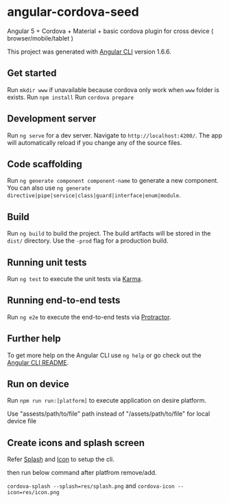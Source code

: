 # angular-cordova-seed
Angular 5 + Cordova + Material + basic cordova plugin for cross device ( browser/mobile/tablet )

This project was generated with [Angular CLI](https://github.com/angular/angular-cli) version 1.6.6.

## Get started

Run `mkdir www` if unavailable because cordova only work when `www` folder is exists.
Run `npm install`
Run `cordova prepare`

## Development server

Run `ng serve` for a dev server. Navigate to `http://localhost:4200/`. The app will automatically reload if you change any of the source files.

## Code scaffolding

Run `ng generate component component-name` to generate a new component. You can also use `ng generate directive|pipe|service|class|guard|interface|enum|module`.

## Build

Run `ng build` to build the project. The build artifacts will be stored in the `dist/` directory. Use the `-prod` flag for a production build.

## Running unit tests

Run `ng test` to execute the unit tests via [Karma](https://karma-runner.github.io).

## Running end-to-end tests

Run `ng e2e` to execute the end-to-end tests via [Protractor](http://www.protractortest.org/).

## Further help

To get more help on the Angular CLI use `ng help` or go check out the [Angular CLI README](https://github.com/angular/angular-cli/blob/master/README.md).

## Run on device

Run `npm run run:[platform]` to execute application on desire platform.

Use "assests/path/to/file" path instead of "/assets/path/to/file" for local device file

## Create icons and splash screen

Refer [Splash](https://www.npmjs.com/package/cordova-splash) and [Icon](https://www.npmjs.com/package/cordova-icon) to setup the cli.

then run below command after platfrom remove/add.

`cordova-splash --splash=res/splash.png` and `cordova-icon --icon=res/icon.png`
